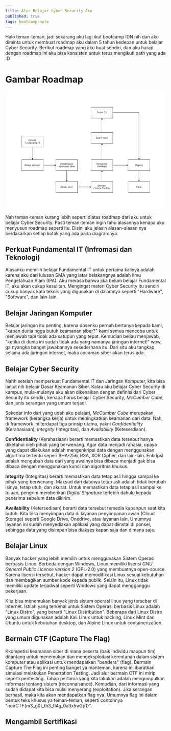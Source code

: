 ```yaml
---
title: Alur Belajar Cyber Security Aku
published: true
tags: bootcamp-note
---
```

Halo teman-teman, jadi sekarang aku lagi ikut bootcamp IDN nih dan aku diminta untuk membuat roadmap aku dalam 5 tahun kedepan untuk belajar Cyber Security. Berikut roadmap yang aku buat sendiri, dan aku harap dengan roadmap ini aku bisa konsisten untuk terus mengikuti path yang ada :D

# Gambar Roadmap
![Roadmap Learning](/assets/images/roadmap-learning.jpg)

Nah teman-teman kurang lebih seperti diatas roadmap dari aku untuk belajar Cyber Security. Pasti teman-teman ingin tahu alasannya kenapa aku menyusun roadmap seperti itu. Disini aku jelasin alasan-alasan nya berdasarkan setiap kotak yang ada pada diagramnya.

## Perkuat Fundamental IT (Infromasi dan Teknologi)
Alasanku memilih belajar Fundamental IT untuk pertama kalinya adalah karena aku dari lulusan SMA yang latar belakangnya adalah Ilmu Pengetahuan Alam (IPA). Aku merasa bahwa jika belum belajar Fundamental IT, aku akan cukup kesulitan. Mengingat materi Cyber Security itu sendiri cukup banyak kata teknis yang digunakan di dalamnya seperti "Hardware", "Software", dan lain-lain. 

## Belajar Jaringan Komputer
Belajar jaringan itu penting, karena dosenku pernah bertanya kepada kami, "kapan dunia ngga butuh keamanan siber?" kami semua mencoba untuk menjawab tapi tidak ada satupun yang tepat. Kemudian beliau menjawab, "ketika di dunia ini sudah tidak ada yang namanya jaringan internet!" wow, ga nyangka banget jawabannya sesederhana itu. Dari situ aku tangkap, selama ada jaringan internet, maka ancaman siber akan terus ada.

## Belajar Cyber Security
Nahh setelah memperkuat Fundamental IT dan Jaringan Komputer, kita bisa lanjut nih belajar Dasar Keamanan Siber. Kalau aku belajar Cyber Security di kampus, mula-mulanya aku akan dikenalkan dengan definisi dari Cyber Security itu sendiri, kenapa harus belajar Cyber Security, *McCumber Cube*, dan jenis serangan yang umum terjadi.

Sekedar info dari yang udah aku pelajari, *McCumber Cube* merupakan framework (kerangka kerja) untuk meningkatkan keamanan dari data. Nah, di framework ini terdapat tiga prinsip utama, yakni *Confidentiality* (Kerahasiaan), *Integrity* (Integritas), dan *Availability* (Keteserdiaan).

**Confidentiality** (Kerahasiaan) berarti memastikan data tersebut hanya diketahui oleh pihak yang berwenang. Agar data menjadi rahasia, upaya yang dapat dilakukan adalah mengenkripsi data dengan menggunakan algortima tertentu seperi SHA-256, RSA, XOR Cipher, dan lain-lain. Enkripsi adalah mengubah data dari yang awalnya bisa dibaca menjadi gak bisa dibaca dengan menggunakan kunci dan algoritma khusus.

**Integrity** (Integritas) berarti memastikan data tetap asli hingga sampai ke pihak yang berwenang. Maksud dari datanya tetap asli adalah tidak berubah isinya, tetap utuh, dan akurat. Untuk memastikan data tetap asli sampai ke tujuan, pengrim memberikan *Digital Signature* terlebih dahulu kepada penerima sebelum data dikirim.

**Availability** (Ketersediaan) berarti data tersebut tersedia kapanpun saat kita butuh. Kita bisa menyimpan data di layanan penyimpanan awan (Cloud Storage) seperti Google Drive, Onedrive, atau layanan lain. Umumnya layanan ini sudah menyediakan aplikasi yang dapat diinstal di ponsel, sehingga data yang disimpan bisa diakses kapan saja dan dimana saja. 

## Belajar Linux
Banyak hacker yang lebih memilih untuk menggunakan Sistem Operasi berbasis Linux. Berbeda dengan Windows, Linux memiliki lisensi *GNU General Public License version 2* (GPL-2.0) yang membuatnya open-source. Karena lisensi tersebut, hacker dapat memodifikasi Linux sesuai kebutuhan dan membagikan sumber kode kepada publik. Selain itu, Linux tidak memiliki update terjadwal seperti Windows yang dapat mengganggu pekerjaan.

Kita bisa menemukan banyak jenis sistem operasi linux yang tersebar di Internet. Istilah yang terkenal untuk Sistem Operasi berbasis Linux adalah "Linux Distro", yang berarti "Linux Distribution". Beberapa dari Linux Distro yang umum digunakan adalah Kali Linux untuk hacking, Linux Mint dan Ubuntu untuk kebutuhan desktop, dan Alpine Linux untuk containerization.

## Bermain CTF (Capture The Flag)
Kkompetisi keamanan siber di mana peserta (baik individu maupun tim) ditantang untuk menemukan dan mengeksploitasi kerentanan dalam sistem komputer atau aplikasi untuk mendapatkan "bendera" (flag). Bermain Capture The Flag ini penting banget ya manteman, karena ini ibaratkan simulasi melakukan Penetration Testing. Jadi alur bermain CTF ini mirip seperti pentesting. Tahap pertama yang kita lakukan adalah mengumpulkan informasi tentang sistem (reconnaisance). Kemudian, dari informasi yang sudah didapat kita bisa mulai menyerang (exploitation). Jika serangan berhasil, maka kita akan mendapatkan flag nya. Umumnya flag ini dalam bentuk teks khusus ya teman-teman, seperti contohnya "noirCTF{m3_g0t_th3_fl4g_0a3x5w2p1}".

## Mengambil Sertifikasi

